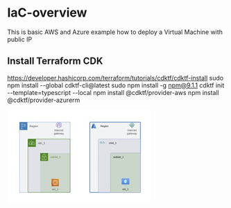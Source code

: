 # IaC-overview

This is basic AWS and Azure example how to deploy a Virtual Machine with public IP


## Install Terraform CDK


https://developer.hashicorp.com/terraform/tutorials/cdktf/cdktf-install
sudo npm install --global cdktf-cli@latest
sudo npm install -g npm@9.1.1
cdktf init --template=typescript --local
npm install @cdktf/provider-aws
npm install @cdktf/provider-azurerm

![IaC](drawings/IaC_overview.jpg)